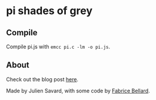 # pi shades of grey

## Compile

Compile pi.js with `emcc pi.c -lm -o pi.js`.

## About

Check out the blog post [here](http://toasters.rocks/post/113614647800/pi-shades-of-grey).

Made by Julien Savard, with some code by [Fabrice Bellard](http://bellard.org/pi/).
